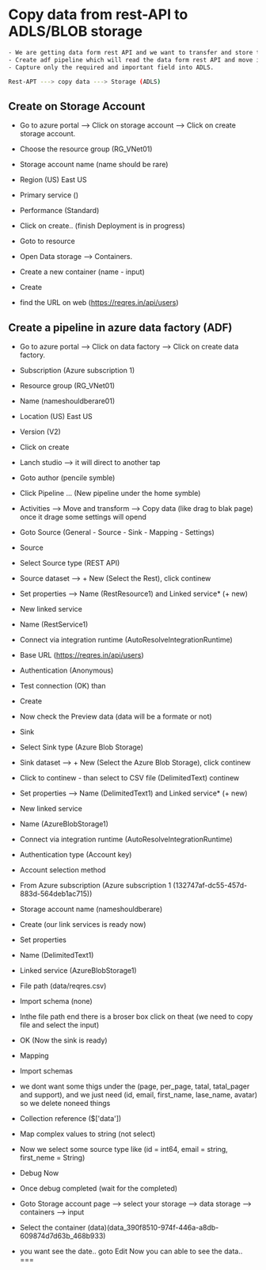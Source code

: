 # Copy data from rest-API to ADLS/BLOB storage

```sh
- We are getting data form rest API and we want to transfer and store this data in storage account.
- Create adf pipeline which will read the data form rest API and move into storage account.
- Capture only the required and important field into ADLS.

Rest-APT ---> copy data ---> Storage (ADLS)
```

## Create on Storage Account

- Go to azure portal --> Click on storage account --> Click on create storage account.
- Choose the resource group (RG_VNet01)
- Storage account name (name should be rare)
- Region (US) East US
- Primary service ()
- Performance (Standard)
- Click on create.. (finish Deployment is in progress)

- Goto to resource
- Open Data storage --> Containers.
- Create a new container (name - input)
- Create

- find the URL on web (https://reqres.in/api/users)

## Create a pipeline in azure data factory (ADF)

- Go to azure portal --> Click on data factory --> Click on create data factory.
- Subscription (Azure subscription 1)
- Resource group (RG_VNet01)
- Name (nameshouldberare01)
- Location (US) East US
- Version (V2)
- Click on create

- Lanch studio --> it will direct to another tap
- Goto author (pencile symble)
- Click Pipeline ... (New pipeline under the home symble)
- Activities --> Move and transform --> Copy data (like drag to blak page) once it drage some settings will opend
- Goto Source (General - Source - Sink - Mapping - Settings)

* Source

- Select Source type (REST API)
- Source dataset --> + New (Select the Rest), click continew
- Set properties --> Name (RestResource1) and Linked service* (+ new)
- New linked service
- Name (RestService1)
- Connect via integration runtime (AutoResolveIntegrationRuntime)
- Base URL (https://reqres.in/api/users)
- Authentication (Anonymous)
- Test connection (OK) than
- Create

- Now check the Preview data (data will be a formate or not)

* Sink

- Select Sink type (Azure Blob Storage)
- Sink dataset --> + New (Select the Azure Blob Storage), click continew
- Click to continew - than select to CSV file (DelimitedText) continew
- Set properties --> Name (DelimitedText1) and Linked service* (+ new)

- New linked service
- Name (AzureBlobStorage1)
- Connect via integration runtime (AutoResolveIntegrationRuntime)
- Authentication type (Account key)
- Account selection method
- From Azure subscription (Azure subscription 1 (132747af-dc55-457d-883d-564deb1ac715))
- Storage account name (nameshouldberare)

- Create (our link services is ready now)

* Set properties

- Name (DelimitedText1)
- Linked service (AzureBlobStorage1)
- File path (data/reqres.csv)
- Import schema (none)

- Inthe file path end there is a broser box click on theat (we need to copy file and select the input)
- OK (Now the sink is ready)

* Mapping

- Import schemas
- we dont want some thigs under the (page, per_page, tatal, tatal_pager and support), and we just need (id, email, first_name, lase_name, avatar) so we delete noneed things

- Collection reference ($['data'])
- Map complex values to string (not select)
- Now we select some source type like (id = int64, email = string, first_neme = String)

- Debug Now

- Once debug completed (wait for the completed)

- Goto Storage account page --> select your storage --> data storage --> containers --> input
- Select the container (data)(data_390f8510-974f-446a-a8db-609874d7d63b_468b933)
- you want see the date.. goto Edit Now you can able to see the data..
===
